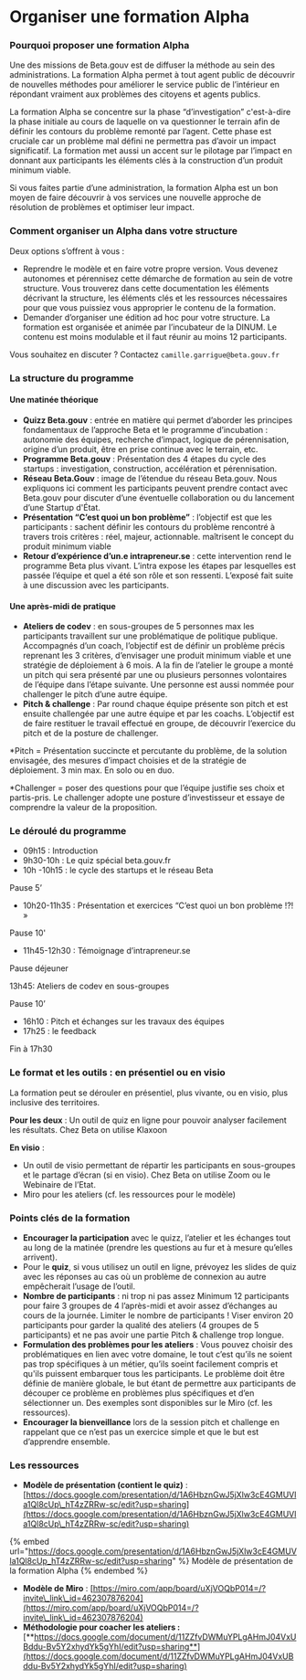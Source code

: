 # Organiser une formation Alpha

### Pourquoi proposer une formation Alpha

Une des missions de Beta.gouv est de diffuser la méthode au sein des administrations. La formation Alpha permet à tout agent public de découvrir de nouvelles méthodes pour améliorer le service public de l’intérieur en répondant vraiment aux problèmes des citoyens et agents publics.

La formation Alpha se concentre sur la phase “d’investigation” c'est-à-dire la phase initiale au cours de laquelle on va questionner le terrain afin de définir les contours du problème remonté par l’agent. Cette phase est cruciale car un problème mal défini ne permettra pas d’avoir un impact significatif. La formation met aussi un accent sur le pilotage par l’impact en donnant aux participants les éléments clés à la construction d’un produit minimum viable.

Si vous faites partie d’une administration, la formation Alpha est un bon moyen de faire découvrir à vos services une nouvelle approche de résolution de problèmes et optimiser leur impact.

### Comment organiser un Alpha dans votre structure

Deux options s’offrent à vous :

* Reprendre le modèle et en faire votre propre version. Vous devenez autonomes et pérennisez cette démarche de formation au sein de votre structure. Vous trouverez dans cette documentation les éléments décrivant la structure, les éléments clés et les ressources nécessaires pour que vous puissiez vous approprier le contenu de la formation.
* Demander d’organiser une édition ad hoc pour votre structure. La formation est organisée et animée par l’incubateur de la DINUM. Le contenu est moins modulable et il faut réunir au moins 12 participants.

Vous souhaitez en discuter ? Contactez `camille.garrigue@beta.gouv.fr`

### La structure du programme

#### Une matinée théorique

* **Quizz Beta.gouv** : entrée en matière qui permet d’aborder les principes fondamentaux de l’approche Beta et le programme d’incubation : autonomie des équipes, recherche d’impact, logique de pérennisation, origine d’un produit, être en prise continue avec le terrain, etc.
* **Programme Beta.gouv** : Présentation des 4 étapes du cycle des startups : investigation, construction, accélération et pérennisation.
* **Réseau Beta.Gouv** : image de l’étendue du réseau Beta.gouv. Nous expliquons ici comment les participants peuvent prendre contact avec Beta.gouv pour discuter d’une éventuelle collaboration ou du lancement d’une Startup d'État.
* **Présentation “C’est quoi un bon problème”** : l’objectif est que les participants : sachent définir les contours du problème rencontré à travers trois critères : réel, majeur, actionnable. maîtrisent le concept du produit minimum viable
* **Retour d’expérience d’un.e intrapreneur.se** : cette intervention rend le programme Beta plus vivant. L’intra expose les étapes par lesquelles est passée l’équipe et quel a été son rôle et son ressenti. L’exposé fait suite à une discussion avec les participants.

#### Une après-midi de pratique

* **Ateliers de codev** : en sous-groupes de 5 personnes max les participants travaillent sur une problématique de politique publique. Accompagnés d’un coach, l’objectif est de définir un problème précis reprenant les 3 critères, d’envisager une produit minimum viable et une stratégie de déploiement à 6 mois. A la fin de l’atelier le groupe a monté un pitch qui sera présenté par une ou plusieurs personnes volontaires de l’équipe dans l’étape suivante. Une personne est aussi nommée pour challenger le pitch d’une autre équipe.
* **Pitch & challenge** : Par round chaque équipe présente son pitch et est ensuite challengée par une autre équipe et par les coachs. L’objectif est de faire restituer le travail effectué en groupe, de découvrir l’exercice du pitch et de la posture de challenger.

\*Pitch = Présentation succincte et percutante du problème, de la solution envisagée, des mesures d’impact choisies et de la stratégie de déploiement. 3 min max. En solo ou en duo.

\*Challenger = poser des questions pour que l’équipe justifie ses choix et partis-pris. Le challenger adopte une posture d’investisseur et essaye de comprendre la valeur de la proposition.

### Le déroulé du programme

* 09h15 : Introduction
* 9h30-10h : Le quiz spécial beta.gouv.fr
* 10h -10h15 : le cycle des startups et le réseau Beta

Pause 5’

* 10h20-11h35 : Présentation et exercices “C’est quoi un bon problème !?! »

Pause 10'

* 11h45-12h30 : Témoignage d’intrapreneur.se

Pause déjeuner

13h45: Ateliers de codev en sous-groupes

Pause 10’

* 16h10 : Pitch et échanges sur les travaux des équipes
* 17h25 : le feedback

Fin à 17h30

### Le format et les outils : en présentiel ou en visio

La formation peut se dérouler en présentiel, plus vivante, ou en visio, plus inclusive des territoires.

**Pour les deux** : Un outil de quiz en ligne pour pouvoir analyser facilement les résultats. Chez Beta on utilise Klaxoon

**En visio** :

* Un outil de visio permettant de répartir les participants en sous-groupes et le partage d’écran (si en visio). Chez Beta on utilise Zoom ou le Webinaire de l’Etat.
* Miro pour les ateliers (cf. les ressources pour le modèle)

### Points clés de la formation

* **Encourager la participation** avec le quizz, l’atelier et les échanges tout au long de la matinée (prendre les questions au fur et à mesure qu’elles arrivent).
* Pour le **quiz**, si vous utilisez un outil en ligne, prévoyez les slides de quiz avec les réponses au cas où un problème de connexion au autre empêcherait l’usage de l’outil.
* **Nombre de participants** : ni trop ni pas assez Minimum 12 participants pour faire 3 groupes de 4 l’après-midi et avoir assez d’échanges au cours de la journée. Limiter le nombre de participants ! Viser environ 20 participants pour garder la qualité des ateliers (4 groupes de 5 participants) et ne pas avoir une partie Pitch & challenge trop longue.
* **Formulation des problèmes pour les ateliers** : Vous pouvez choisir des problématiques en lien avec votre domaine, le tout c’est qu’ils ne soient pas trop spécifiques à un métier, qu’ils soeint facilement compris et qu'ils puissent embarquer tous les participants. Le problème doit être définie de manière globale, le but étant de permettre aux participants de découper ce problème en problèmes plus spécifiques et d’en sélectionner un. Des exemples sont disponibles sur le Miro (cf. les ressources).
* **Encourager la bienveillance** lors de la session pitch et challenge en rappelant que ce n’est pas un exercice simple et que le but est d’apprendre ensemble.

### Les ressources

* **Modèle de présentation (contient le quiz)** : [https://docs.google.com/presentation/d/1A6HbznGwJ5jXlw3cE4GMUVla1Ql8cUp\_hT4zZRRw-sc/edit?usp=sharing](https://docs.google.com/presentation/d/1A6HbznGwJ5jXlw3cE4GMUVla1Ql8cUp\_hT4zZRRw-sc/edit?usp=sharing)

{% embed url="https://docs.google.com/presentation/d/1A6HbznGwJ5jXlw3cE4GMUVla1Ql8cUp_hT4zZRRw-sc/edit?usp=sharing" %}
Modèle de présentation de la formation Alpha
{% endembed %}

* **Modèle de Miro** : [https://miro.com/app/board/uXjVOQbP014=/?invite\_link\_id=462307876204](https://miro.com/app/board/uXjVOQbP014=/?invite\_link\_id=462307876204)
* **Méthodologie pour coacher les ateliers :** [**https://docs.google.com/document/d/11ZZfvDWMuYPLgAHmJ04VxUBddu-Bv5Y2xhydYk5gYhI/edit?usp=sharing**](https://docs.google.com/document/d/11ZZfvDWMuYPLgAHmJ04VxUBddu-Bv5Y2xhydYk5gYhI/edit?usp=sharing)
